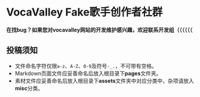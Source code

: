 # VocaValley Fake歌手创作者社群
**在找bug？如果您对vocavalley网站的开发维护感兴趣，欢迎联系开发组（（（（（（**

## 投稿须知
- 文件命名字符仅限`a-z`、`A-Z`、`0-9`及符号`-_.`，不可带有空格。
- Markdown页面文件应妥善命名后放入根目录下**pages**文件夹。
- 素材文件应妥善命名后放入根目录下**assets**文件夹中对应分类中，杂项请放入**misc**分类。
